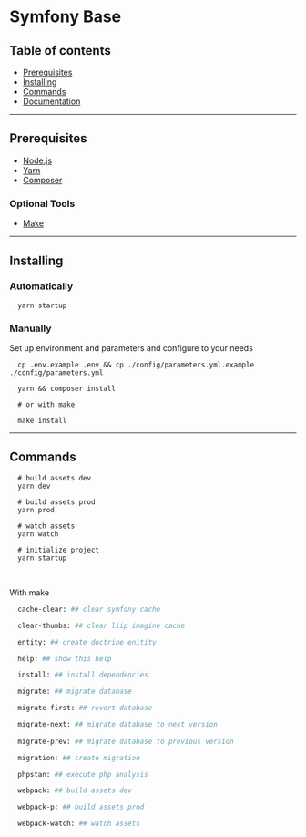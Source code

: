 # Symfony Base

## Table of contents

- [Prerequisites](#prerequisites)
- [Installing](#installing)
- [Commands](#commands)
- [Documentation](./docs/0_index.md)

___

## Prerequisites

  * [Node.js](https://nodejs.org/)
  * [Yarn](https://yarnpkg.com/)
  * [Composer](https://getcomposer.org/)

  ### Optional Tools

  * [Make](http://gnuwin32.sourceforge.net/packages/make.htm)

___

## Installing

### Automatically

```shell
  yarn startup
```

### Manually

Set up environment and parameters and configure to your needs

```shell
  cp .env.example .env && cp ./config/parameters.yml.example ./config/parameters.yml
```

```shell
  yarn && composer install

  # or with make

  make install
```
___

## Commands

```shell
  # build assets dev
  yarn dev

  # build assets prod
  yarn prod

  # watch assets
  yarn watch

  # initialize project
  yarn startup
```

&nbsp;

With make

```makefile  
  cache-clear: ## clear symfony cache

  clear-thumbs: ## clear liip imagine cache

  entity: ## create doctrine enitity

  help: ## show this help

  install: ## install dependencies

  migrate: ## migrate database

  migrate-first: ## revert database

  migrate-next: ## migrate database to next version
  
  migrate-prev: ## migrate database to previous version

  migration: ## create migration

  phpstan: ## execute php analysis

  webpack: ## build assets dev

  webpack-p: ## build assets prod

  webpack-watch: ## watch assets
```
